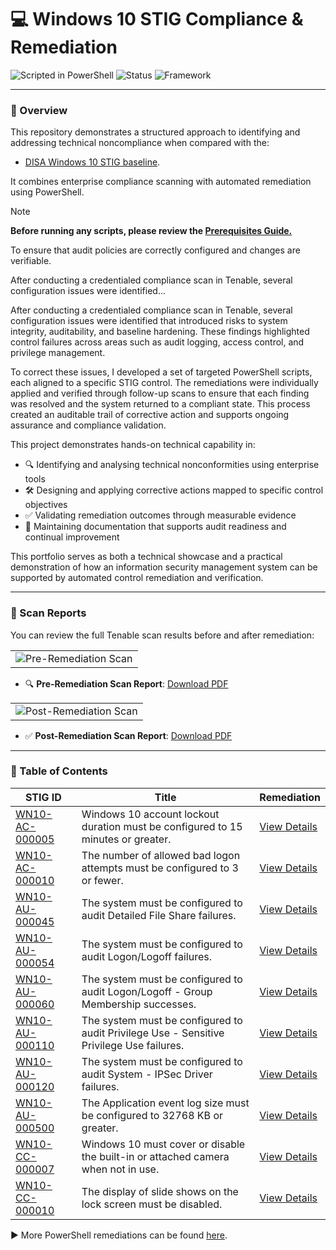 # 💻 Windows 10 STIG Compliance & Remediation

![Scripted in PowerShell](https://img.shields.io/badge/Scripted%20in-PowerShell-blue)
![Status](https://img.shields.io/badge/Status-Active-green)
![Framework](https://img.shields.io/badge/Framework-DISA%20STIGs-informational)

---

### 📖 Overview

This repository demonstrates a structured approach to identifying and addressing technical noncompliance when compared with the: 

- [DISA Windows 10 STIG baseline](https://en.wikipedia.org/wiki/Security_Technical_Implementation_Guide).
  
It combines enterprise compliance scanning with automated remediation using PowerShell.

> [!NOTE]
> **Before running any scripts, please review the [Prerequisites Guide.](https://github.com/itsrubenclarke/Windows-stig-remediation/blob/main/Prerequisites.md)** 

To ensure that audit policies are correctly configured and changes are verifiable.

After conducting a credentialed compliance scan in Tenable, several configuration issues were identified...

After conducting a credentialed compliance scan in Tenable, several configuration issues were identified that introduced risks to system integrity, auditability, and baseline hardening. These findings highlighted control failures across areas such as audit logging, access control, and privilege management.

To correct these issues, I developed a set of targeted PowerShell scripts, each aligned to a specific STIG control. The remediations were individually applied and verified through follow-up scans to ensure that each finding was resolved and the system returned to a compliant state. This process created an auditable trail of corrective action and supports ongoing assurance and compliance validation.

This project demonstrates hands-on technical capability in:

- 🔍 Identifying and analysing technical nonconformities using enterprise tools
- 🛠 Designing and applying corrective actions mapped to specific control objectives  
- ✅ Validating remediation outcomes through measurable evidence  
- 📁 Maintaining documentation that supports audit readiness and continual improvement

This portfolio serves as both a technical showcase and a practical demonstration of how an information security management system can be supported by automated control remediation and verification.

---

### 📄 Scan Reports

You can review the full Tenable scan results before and after remediation:
<table><tr><td><img src="https://github.com/user-attachments/assets/200d06be-da3e-4822-9a29-604d1bfa1cb3"  alt="Pre-Remediation Scan"></td></tr></table>


- 🔍 **Pre-Remediation Scan Report**: [Download PDF](https://github.com/user-attachments/files/20245052/Tenable-Scan-Before-Remediation.pdf)

<table><tr><td><img src="https://github.com/user-attachments/assets/2e71c008-92d3-4229-a11a-81f95d6b8adf"  alt="Post-Remediation Scan"></td></tr></table>

- ✅ **Post-Remediation Scan Report**: [Download PDF](./reports/Tenable-Scan-After-Remediation.pdf)



---

### 📘 Table of Contents

| STIG ID | Title | Remediation |
|--------|-------|------|
| [WN10-AC-000005](https://stigaview.com/products/win10/v2r8/WN10-AC-000005/) | Windows 10 account lockout duration must be configured to 15 minutes or greater. | [View Details](https://github.com/itsrubenclarke/Windows-stig-remediation/blob/main/Scripts/WN10-AC-000005.ps1) |
| [WN10-AC-000010](https://stigaview.com/products/win10/v2r8/WN10-AC-000010/) | The number of allowed bad logon attempts must be configured to 3 or fewer. | [View Details](https://github.com/itsrubenclarke/Windows-stig-remediation/blob/main/Scripts/WN10-AC-000010.ps1) |
| [WN10-AU-000045](https://stigaview.com/products/win10/v2r8/WN10-AU-000045/) | The system must be configured to audit Detailed File Share failures. | [View Details](https://github.com/itsrubenclarke/Windows-stig-remediation/blob/main/Scripts/WN10-AU-000045.ps1) |
| [WN10-AU-000054](https://stigaview.com/products/win10/v2r8/WN10-AU-000054/) | The system must be configured to audit Logon/Logoff failures. | [View Details](https://github.com/itsrubenclarke/Windows-stig-remediation/blob/main/Scripts/WN10-AU-000054.ps1) |
| [WN10-AU-000060](https://stigaview.com/products/win10/v2r8/WN10-AU-000060/) | The system must be configured to audit Logon/Logoff - Group Membership successes. | [View Details](https://github.com/itsrubenclarke/Windows-stig-remediation/blob/main/Scripts/WN10-AU-000060.ps1) |
| [WN10-AU-000110](https://stigaview.com/products/win10/v2r8/WN10-AU-000110/) | The system must be configured to audit Privilege Use - Sensitive Privilege Use failures. | [View Details](https://github.com/itsrubenclarke/Windows-stig-remediation/blob/main/Scripts/WN10-AU-000110.ps1) |
| [WN10-AU-000120](https://stigaview.com/products/win10/v2r8/WN10-AU-000120/) | The system must be configured to audit System - IPSec Driver failures. | [View Details](https://github.com/itsrubenclarke/Windows-stig-remediation/blob/main/Scripts/WN10-AU-000120.ps1) |
| [WN10-AU-000500](https://stigaview.com/products/win10/v2r8/WN10-AU-000500/) | The Application event log size must be configured to 32768 KB or greater. | [View Details](https://github.com/itsrubenclarke/Windows-stig-remediation/blob/main/Scripts/WN10-AU-000500.ps1) |
| [WN10-CC-000007](https://stigaview.com/products/win10/v2r8/WN10-CC-000007/) | Windows 10 must cover or disable the built-in or attached camera when not in use. | [View Details](https://github.com/itsrubenclarke/Windows-stig-remediation/blob/main/Scripts/WN10-CC-000007.ps1) |
| [WN10-CC-000010](https://stigaview.com/products/win10/v2r8/WN10-CC-000010/) | The display of slide shows on the lock screen must be disabled. | [View Details](https://github.com/itsrubenclarke/Windows-stig-remediation/blob/main/Scripts/WN10-CC-000010.ps1) |

▶ More PowerShell remediations can be found [here](https://github.com/itsrubenclarke/Windows-stig-remediation/tree/main/Scripts).











